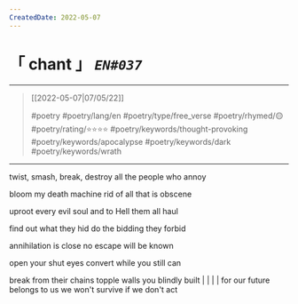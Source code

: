 ```yaml
---
CreatedDate: 2022-05-07
---
```

# &#12300; chant &#12301; *`EN#037`*

---

> [[2022-05-07|07/05/22]]
> 
> #poetry 
> #poetry/lang/en 
> #poetry/type/free_verse 
> #poetry/rhymed/🟡 
> #poetry/rating/⭐⭐⭐⭐ 
> #poetry/keywords/thought-provoking #poetry/keywords/apocalypse #poetry/keywords/dark #poetry/keywords/wrath 

---

twist, smash, break, destroy
   all the people who annoy

bloom my death machine
   rid of all that is obscene

uproot every evil soul
   and to Hell them all haul

find out what they hid
   do the bidding they forbid

annihilation is close
   no escape will be known

open your shut eyes
   convert while you still can

break from their chains
   topple walls you blindly built
|
|
|
|
for our future belongs to us
we won't survive
if we don't act



